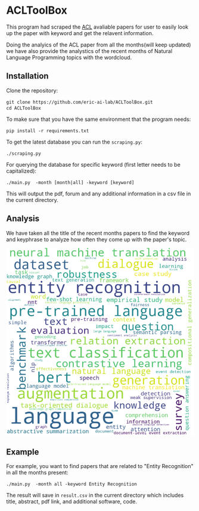 # ACLToolBox

This program had scraped the [ACL][ACL] avaliable papers for user to easily look up the paper with keyword and get the relavent information. 

Doing the analyics of the ACL paper from all the months(will keep updated) we have also provide the analystics of the recent months of Natural Language Programming topics with the wordcloud.

## Installation 
Clone the repository: 

	git clone https://github.com/eric-ai-lab/ACLToolBox.git
	cd ACLToolBox

To make sure that you have the same environment that the program needs: 

	pip install -r requirements.txt

To get the latest database you can run the `scraping.py`:

	./scraping.py 

For querying the database for specific keyword (first letter needs to be capitalized): 

	./main.py  -month [month|all] -keyword [keyword]

This will output the pdf, forum and any additional information in a csv file in the current directory. 


## Analysis 
We have taken all the title of the recent months papers to find the keyword and keyphrase to analyze how often they come up with the paper's topic. 

![wordcloud](title.png)


## Example
For example, you want to find papers that are related to "Entity Recognition" in all the months present:

	./main.py  -month all -keyword Entity Recognition

The result will save in `result.csv` in the current directory which includes title, abstract, pdf link, and additional software, code. 


[ACL]: https://openreview.net/group?id=aclweb.org/ACL/ARR/2021&referrer=%5BHomepage%5D(%2F)

